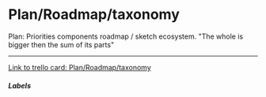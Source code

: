 # Plan/Roadmap/taxonomy

Plan: Priorities components roadmap / sketch ecosystem. "The whole is bigger then the sum of its parts"

---

[Link to trello card: Plan/Roadmap/taxonomy](https://trello.com/c/Xvqob9kj)

##### Labels

